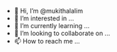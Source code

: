 - 👋 Hi, I’m @mukithalalim
- 👀 I’m interested in ...
- 🌱 I’m currently learning ...
- 💞️ I’m looking to collaborate on ...
- 📫 How to reach me ...

<!---
mukithalalim/mukithalalim is a ✨ special ✨ repository because its `README.md` (this file) appears on your GitHub profile.
You can click the Preview link to take a look at your changes.
--->
